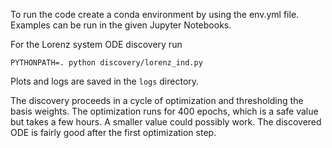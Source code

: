 
To run the code create a conda environment by using the env.yml file.
Examples can be run in the given Jupyter Notebooks.

For the Lorenz system ODE discovery run

```
PYTHONPATH=. python discovery/lorenz_ind.py
```

Plots and logs are saved in the `logs` directory. 

The discovery proceeds in a cycle of optimization and thresholding the basis weights.
The optimization runs for 400 epochs, which is a safe value but takes a few hours. A smaller value could possibly work.
The discovered ODE is fairly good after the first optimization step.